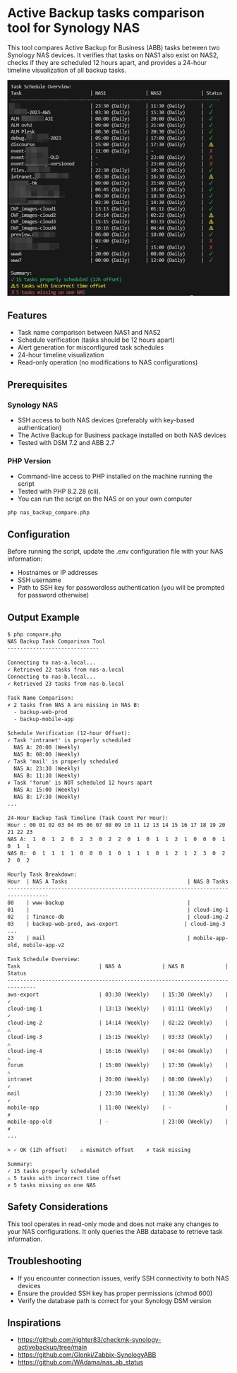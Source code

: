 # Active Backup tasks comparison tool for Synology NAS

This tool compares Active Backup for Business (ABB) tasks between two Synology NAS devices. It verifies that tasks on NAS1 also exist on NAS2, checks if they are scheduled 12 hours apart, and provides a 24-hour timeline visualization of all backup tasks.

![](screenshots/generateTaskScheduleTable.png)


## Features

- Task name comparison between NAS1 and NAS2
- Schedule verification (tasks should be 12 hours apart)
- Alert generation for misconfigured task schedules
- 24-hour timeline visualization
- Read-only operation (no modifications to NAS configurations)

## Prerequisites

### Synology NAS

- SSH access to both NAS devices (preferably with key-based authentication)
- The Active Backup for Business package installed on both NAS devices
- Tested with DSM 7.2 and ABB 2.7

### PHP Version

- Command-line access to PHP installed on the machine running the script
- Tested with PHP 8.2.28 (cli).
- You can run the script on the NAS or on your own computer

```
php nas_backup_compare.php
```

## Configuration

Before running the script, update the .env configuration file with your NAS information:

- Hostnames or IP addresses
- SSH username
- Path to SSH key for passwordless authentication (you will be prompted for password otherwise)

## Output Example

```
$ php compare.php 
NAS Backup Task Comparison Tool
-----------------------------

Connecting to nas-a.local...
✓ Retrieved 22 tasks from nas-a.local
Connecting to nas-b.local...
✓ Retrieved 23 tasks from nas-b.local

Task Name Comparison:
✗ 2 tasks from NAS A are missing in NAS B:
  - backup-web-prod
  - backup-mobile-app

Schedule Verification (12-hour Offset):
✓ Task 'intranet' is properly scheduled
  NAS A: 20:00 (Weekly)
  NAS B: 08:00 (Weekly)
✓ Task 'mail' is properly scheduled
  NAS A: 23:30 (Weekly)
  NAS B: 11:30 (Weekly)
✗ Task 'forum' is NOT scheduled 12 hours apart
  NAS A: 15:00 (Weekly)
  NAS B: 17:30 (Weekly)
...

24-Hour Backup Task Timeline (Task Count Per Hour):
Hour : 00 01 02 03 04 05 06 07 08 09 10 11 12 13 14 15 16 17 18 19 20 21 22 23
NAS A:  1  0  1  2  0  2  3  0  2  2  0  1  0  1  1  2  1  0  0  0  1  0  1  1
NAS B:  0  1  1  1  1  0  0  0  1  0  1  1  1  0  1  2  1  2  3  0  2  2  0  2

Hourly Task Breakdown:
Hour  | NAS A Tasks                                      | NAS B Tasks
-----------------------------------------------------------------------------------
00    | www-backup                                       | 
01    |                                                  | cloud-img-1
02    | finance-db                                       | cloud-img-2
03    | backup-web-prod, aws-export                     | cloud-img-3
...
23    | mail                                             | mobile-app-old, mobile-app-v2

Task Schedule Overview:
Task                         | NAS A             | NAS B             | Status
-------------------------------------------------------------------------------
aws-export                   | 03:30 (Weekly)    | 15:30 (Weekly)    | ✓
cloud-img-1                  | 13:13 (Weekly)    | 01:11 (Weekly)    | ✓
cloud-img-2                  | 14:14 (Weekly)    | 02:22 (Weekly)    | ⚠
cloud-img-3                  | 15:15 (Weekly)    | 03:33 (Weekly)    | ⚠
cloud-img-4                  | 16:16 (Weekly)    | 04:44 (Weekly)    | ⚠
forum                        | 15:00 (Weekly)    | 17:30 (Weekly)    | ⚠
intranet                     | 20:00 (Weekly)    | 08:00 (Weekly)    | ✓
mail                         | 23:30 (Weekly)    | 11:30 (Weekly)    | ✓
mobile-app                   | 11:00 (Weekly)    | -                 | ✗
mobile-app-old               | -                 | 23:00 (Weekly)    | ✗
...

> ✓ OK (12h offset)    ⚠ mismatch offset    ✗ task missing

Summary:
✓ 15 tasks properly scheduled
⚠ 5 tasks with incorrect time offset
✗ 5 tasks missing on one NAS
```


## Safety Considerations

This tool operates in read-only mode and does not make any changes to your NAS configurations. It only queries the ABB database to retrieve task information.

## Troubleshooting

- If you encounter connection issues, verify SSH connectivity to both NAS devices
- Ensure the provided SSH key has proper permissions (chmod 600)
- Verify the database path is correct for your Synology DSM version

## Inspirations

- https://github.com/righter83/checkmk-synology-activebackup/tree/main
- https://github.com/Glonki/Zabbix-SynologyABB
- https://github.com/WAdama/nas_ab_status